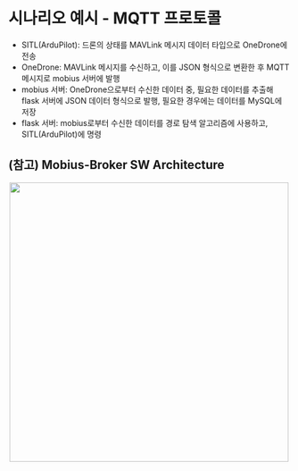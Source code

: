 # 시나리오 예시 - MQTT 프로토콜

* SITL(ArduPilot): 드론의 상태를 MAVLink 메시지 데이터 타입으로 OneDrone에 전송
* OneDrone: MAVLink 메시지를 수신하고, 이를 JSON 형식으로 변환한 후 MQTT 메시지로 mobius 서버에 발행
* mobius 서버: OneDrone으로부터 수신한 데이터 중, 필요한 데이터를 추출해 flask 서버에 JSON 데이터 형식으로 발행, 필요한 경우에는 데이터를 MySQL에 저장
* flask 서버: mobius로부터 수신한 데이터를 경로 탐색 알고리즘에 사용하고, SITL(ArduPilot)에 명령

## (참고) Mobius-Broker SW Architecture
<div align="center">
<img src="https://user-images.githubusercontent.com/29790334/28245393-a1159d5e-6a40-11e7-8948-4262bf29c371.png" width="500"/>
</div>
